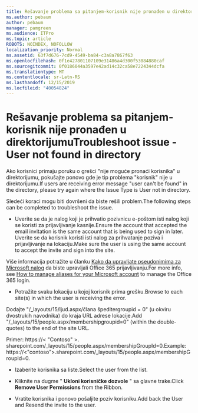 ```yaml
---
title: Rešavanje problema sa pitanjem-korisnik nije pronađen u direktorijumu
ms.author: pebaum
author: pebaum
manager: pamgreen
ms.audience: ITPro
ms.topic: article
ROBOTS: NOINDEX, NOFOLLOW
localization_priority: Normal
ms.assetid: 63f7d676-7cd9-4549-ba84-c3a8a7867f63
ms.openlocfilehash: 0f1e427801107109e31486a4d300f53084880caf
ms.sourcegitcommit: 0f0186044a3597e42ad14c32ca58e7224344dcfa
ms.translationtype: MT
ms.contentlocale: sr-Latn-RS
ms.lasthandoff: 12/15/2019
ms.locfileid: "40054824"
---
```

# <a name="troubleshoot-issue---user-not-found-in-directory"></a><span data-ttu-id="a26c2-102">Rešavanje problema sa pitanjem-korisnik nije pronađen u direktorijumu</span><span class="sxs-lookup"><span data-stu-id="a26c2-102">Troubleshoot issue - User not found in directory</span></span>

<span data-ttu-id="a26c2-103">Ako korisnici primaju poruku o grešci "nije moguće pronaći korisnika" u direktorijumu, pokušajte ponovo gde je tip problema "korisnik" nije u direktorijumu.</span><span class="sxs-lookup"><span data-stu-id="a26c2-103">If users are receiving error message "user can't be found" in the directory, please try again where the Issue Type is User not in directory.</span></span>

<span data-ttu-id="a26c2-104">Sledeći koraci mogu biti dovršeni da biste rešili problem.</span><span class="sxs-lookup"><span data-stu-id="a26c2-104">The following steps can be completed to troubleshoot the issue.</span></span>

- <span data-ttu-id="a26c2-105">Uverite se da je nalog koji je prihvatio pozivnicu e-poštom isti nalog koji se koristi za prijavljivanje kasnije.</span><span class="sxs-lookup"><span data-stu-id="a26c2-105">Ensure the account that accepted the email invitation is the same account that is being used to sign in later.</span></span> <span data-ttu-id="a26c2-106">Uverite se da korisnik koristi isti nalog za prihvatanje poziva i prijavljivanje na lokaciju.</span><span class="sxs-lookup"><span data-stu-id="a26c2-106">Make sure the user is using the same account to accept the invite and sign into the site.</span></span> 

<span data-ttu-id="a26c2-107">Više informacija potražite u članku [Kako da upravljate pseudonimima za Microsoft nalog</a> da biste upravljali Office 365 prijavljivanju](https://support.microsoft.com/help/12407/microsoft-account-how-to-manage-aliases).</span><span class="sxs-lookup"><span data-stu-id="a26c2-107">For more info, see [How to manage aliases for your Microsoft account</a> to manage the Office 365 login](https://support.microsoft.com/help/12407/microsoft-account-how-to-manage-aliases).</span></span> 

- <span data-ttu-id="a26c2-108">Potražite svaku lokaciju u kojoj korisnik prima grešku.</span><span class="sxs-lookup"><span data-stu-id="a26c2-108">Browse to each site(s) in which the user is receiving the error.</span></span> 

<span data-ttu-id="a26c2-109">Dodajte "/_layouts/15/ljud.aspx/člana špeditergroupid = 0" (u okviru dvostrukih navodnika) do kraja URL adrese lokacije.</span><span class="sxs-lookup"><span data-stu-id="a26c2-109">Add "/_layouts/15/people.aspx/membershipgroupid=0" (within the double-quotes) to the end of the site URL.</span></span> 

<span data-ttu-id="a26c2-110">Primer: https://< "Contoso" >. sharepoint.com/_layouts/15/people.aspx/membershipGroupId=0.</span><span class="sxs-lookup"><span data-stu-id="a26c2-110">Example: https://<"contoso">.sharepoint.com/_layouts/15/people.aspx/membershipGroupId=0.</span></span>

- <span data-ttu-id="a26c2-111">Izaberite korisnika sa liste.</span><span class="sxs-lookup"><span data-stu-id="a26c2-111">Select the user from the list.</span></span>

- <span data-ttu-id="a26c2-112">Kliknite na dugme " **Ukloni korisničke dozvole** " sa glavne trake.</span><span class="sxs-lookup"><span data-stu-id="a26c2-112">Click **Remove User Permissions** from the Ribbon.</span></span> 
-  <span data-ttu-id="a26c2-113">Vratite korisnika i ponovo pošaljite poziv korisniku.</span><span class="sxs-lookup"><span data-stu-id="a26c2-113">Add back the User and Resend the invite to the user.</span></span>

